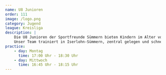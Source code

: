 ```yaml
---
name: U8 Junioren
order: 111
image: /logo.png
category: Jugend
league: Kreisliga
description: |
    Die U8 Junioren der Sportfreunde Sümmern bieten Kindern im Alter von 7 Jahren die perfekte Möglichkeit, Fußball spielerisch zu lernen und sich sportlich weiterzuentwickeln.
    Unser Team trainiert in Iserlohn-Sümmern, zentral gelegen und schnell erreichbar aus Menden, Hemer und der Iserlohner Innenstadt.
practice:
    - day: Montag
      time: 17:00 Uhr - 18:30 Uhr
    - day: Mittwoch
      time: 16:45 Uhr - 18:15 Uhr
---
```

